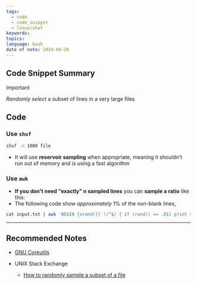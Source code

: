 ```yaml
---
tags:
  - code
  - code_snippet
  - linux/shuf
keywords: 
topics: 
language: bash
date of note: 2024-04-26
---
```


## Code Snippet Summary

>[!important]
>*Randomly select* a subset of lines in a very large files


## Code

### Use `shuf`

```bash
shuf -n 1000 file
```

- It will use **reservoir sampling** when appropriate, meaning it shouldn't run out of memory and is using a fast algorithm

### Use `awk`

- **If you don't need "exactly" n sampled lines** you can **sample a ratio** like this:
- The following code show _approximately_ 1% of the non-blank lines,

```bash
cat input.txt | awk 'BEGIN {srand()} !/^$/ { if (rand() <= .01) print $0}' > sample.txt
```


-----------
##  Recommended Notes

- [GNU Coreutils](https://www.gnu.org/software/coreutils/manual/coreutils.html#toc_Operating-on-sorted-files)


- UNIX Stack Exchange
	- [How to randomly sample a subset of a file](https://unix.stackexchange.com/questions/108581/how-to-randomly-sample-a-subset-of-a-file)